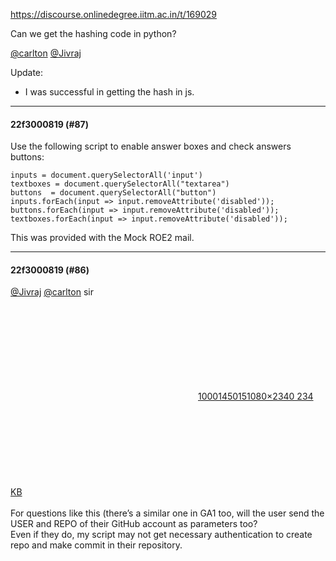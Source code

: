 https://discourse.onlinedegree.iitm.ac.in/t/169029

Can we get the hashing code in python?</p>
<p><a class="mention" href="/u/carlton">@carlton</a> <a class="mention" href="/u/jivraj">@Jivraj</a></p>
<p>Update:</p>
<ul>
<li>I was successful in getting the hash in js.</li>
</ul><hr>

<h4>22f3000819 (#87)</h4>
<p>Use the following script to enable answer boxes and check answers buttons:</p>
<pre><code class="lang-auto">inputs = document.querySelectorAll('input')
textboxes = document.querySelectorAll("textarea")
buttons  = document.querySelectorAll("button")
inputs.forEach(input =&gt; input.removeAttribute('disabled'));
buttons.forEach(input =&gt; input.removeAttribute('disabled'));
textboxes.forEach(input =&gt; input.removeAttribute('disabled'));
</code></pre>
<p>This was provided with the Mock ROE2 mail.</p><hr>

<h4>22f3000819 (#86)</h4>
<p><a class="mention" href="/u/jivraj">@Jivraj</a> <a class="mention" href="/u/carlton">@carlton</a> sir</p>
<p><div class="lightbox-wrapper"><a class="lightbox" data-download-href="/uploads/short-url/vNKpYD2DDOeHQecnTRMlZSVh5fG.jpeg?dl=1" href="https://europe1.discourse-cdn.com/flex013/uploads/iitm/original/3X/d/e/dee308ff617e2f17b593328342da848d8d347ce8.jpeg" rel="noopener nofollow ugc" title="1000145015"><div class="meta"><svg aria-hidden="true" class="fa d-icon d-icon-far-image svg-icon"><use href="#far-image"></use></svg><span class="filename">1000145015</span><span class="informations">1080×2340 234 KB</span><svg aria-hidden="true" class="fa d-icon d-icon-discourse-expand svg-icon"><use href="#discourse-expand"></use></svg></div></a></div><br/>
For questions like this (there’s a similar one in GA1 too, will the user send the USER and REPO of their GitHub account as parameters too?<br/>
Even if they do, my script may not get necessary authentication to create repo and make commit in their repository.